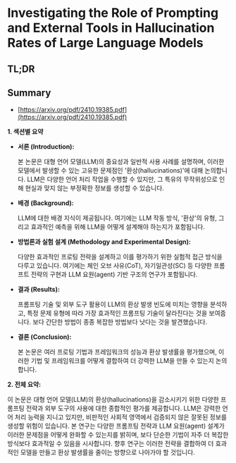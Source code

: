 # Investigating the Role of Prompting and External Tools in Hallucination Rates of Large Language Models
## TL;DR
## Summary
- [https://arxiv.org/pdf/2410.19385.pdf](https://arxiv.org/pdf/2410.19385.pdf)

**1. 섹션별 요약**

- **서론 (Introduction):**

  본 논문은 대형 언어 모델(LLM)의 중요성과 일반적 사용 사례를 설명하며, 이러한 모델에서 발생할 수 있는 고유한 문제점인 '환상(hallucinations)'에 대해 논의합니다. LLM은 다양한 언어 처리 작업을 수행할 수 있지만, 그 특유의 무작위성으로 인해 현실과 맞지 않는 부정확한 정보를 생성할 수 있습니다.

- **배경 (Background):**

  LLM에 대한 배경 지식이 제공됩니다. 여기에는 LLM 작동 방식, '환상'의 유형, 그리고 효과적인 예측을 위해 LLM을 어떻게 설계해야 하는지가 포함됩니다.

- **방법론과 실험 설계 (Methodology and Experimental Design):**

  다양한 효과적인 프로팅 전략을 설계하고 이를 평가하기 위한 실험적 접근 방식을 다루고 있습니다. 여기에는 체인 오브 사유(CoT), 자기일관성(SC) 등 다양한 프롬프트 전략의 구현과 LLM 요원(agent) 기반 구조의 연구가 포함됩니다.

- **결과 (Results):**

  프롬프팅 기술 및 외부 도구 활용이 LLM의 환상 발생 빈도에 미치는 영향을 분석하고, 특정 문제 유형에 따라 가장 효과적인 프롬프팅 기술이 달라진다는 것을 보여줍니다. 보다 간단한 방법이 종종 복잡한 방법보다 낫다는 것을 발견했습니다.

- **결론 (Conclusion):**

  본 논문은 여러 프로팅 기법과 프레임워크의 성능과 환상 발생률을 평가했으며, 이러한 기법 및 프레임워크를 어떻게 결합하여 더 강력한 LLM을 만들 수 있는지 논의합니다.

**2. 전체 요약:**

이 논문은 대형 언어 모델(LLM)의 환상(hallucinations)을 감소시키기 위한 다양한 프롬프팅 전략과 외부 도구의 사용에 대한 종합적인 평가를 제공합니다. LLM은 강력한 언어 처리 능력을 지니고 있지만, 비판적인 사회적 영역에서 검증되지 않은 잘못된 정보를 생성할 위험이 있습니다. 본 연구는 다양한 프롬프팅 전략과 LLM 요원(agent) 설계가 이러한 문제점을 어떻게 완화할 수 있는지를 밝히며, 보다 단순한 기법이 자주 더 복잡한 방식보다 효과적일 수 있음을 시사합니다. 향후 연구는 이러한 전략을 결합하여 더 효과적인 모델을 만들고 환상 발생률을 줄이는 방향으로 나아가야 할 것입니다.